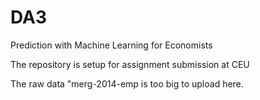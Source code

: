 # DA3
Prediction with Machine Learning for Economists

The repository is setup for assignment submission at CEU

The raw data "merg-2014-emp is too big to upload here.
